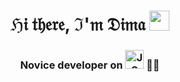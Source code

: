 <h1 align="center">ℌ𝔦 𝔱𝔥𝔢𝔯𝔢, ℑ'𝔪 𝔇𝔦𝔪𝔞</a> 
<img src="https://github.com/blackcater/blackcater/raw/main/images/Hi.gif" height="32"/></h1>
<h3 align="center">Novice developer on <img src="https://simpleicons.org/icons/javascript.svg" alt="JS" height="30"> 🐱‍🐉</h3>
